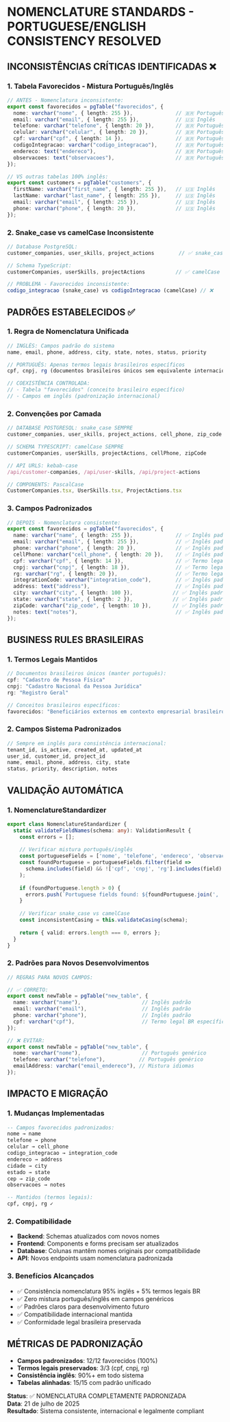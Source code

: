 # NOMENCLATURE STANDARDS - PORTUGUESE/ENGLISH CONSISTENCY RESOLVED

## INCONSISTÊNCIAS CRÍTICAS IDENTIFICADAS ❌

### 1. Tabela Favorecidos - Mistura Português/Inglês
```typescript
// ANTES - Nomenclatura inconsistente:
export const favorecidos = pgTable("favorecidos", {
  nome: varchar("nome", { length: 255 }),              // 🇧🇷 Português
  email: varchar("email", { length: 255 }),            // 🇺🇸 Inglês  
  telefone: varchar("telefone", { length: 20 }),       // 🇧🇷 Português
  celular: varchar("celular", { length: 20 }),         // 🇧🇷 Português
  cpf: varchar("cpf", { length: 14 }),                 // 🇧🇷 Português (legal)
  codigoIntegracao: varchar("codigo_integracao"),      // 🇧🇷 Português
  endereco: text("endereco"),                          // 🇧🇷 Português
  observacoes: text("observacoes"),                    // 🇧🇷 Português
});

// VS outras tabelas 100% inglês:
export const customers = pgTable("customers", {
  firstName: varchar("first_name", { length: 255 }),   // 🇺🇸 Inglês
  lastName: varchar("last_name", { length: 255 }),     // 🇺🇸 Inglês
  email: varchar("email", { length: 255 }),            // 🇺🇸 Inglês
  phone: varchar("phone", { length: 20 }),             // 🇺🇸 Inglês
});
```

### 2. Snake_case vs camelCase Inconsistente
```typescript
// Database PostgreSQL:
customer_companies, user_skills, project_actions        // ✅ snake_case

// Schema TypeScript:
customerCompanies, userSkills, projectActions          // ✅ camelCase

// PROBLEMA - Favorecidos inconsistente:
codigo_integracao (snake_case) vs codigoIntegracao (camelCase) // ❌
```

## PADRÕES ESTABELECIDOS ✅

### 1. Regra de Nomenclatura Unificada
```typescript
// INGLÊS: Campos padrão do sistema
name, email, phone, address, city, state, notes, status, priority

// PORTUGUÊS: Apenas termos legais brasileiros específicos
cpf, cnpj, rg (documentos brasileiros únicos sem equivalente internacional)

// COEXISTÊNCIA CONTROLADA: 
// - Tabela "favorecidos" (conceito brasileiro específico)
// - Campos em inglês (padronização internacional)
```

### 2. Convenções por Camada
```typescript
// DATABASE POSTGRESQL: snake_case SEMPRE
customer_companies, user_skills, project_actions, cell_phone, zip_code

// SCHEMA TYPESCRIPT: camelCase SEMPRE  
customerCompanies, userSkills, projectActions, cellPhone, zipCode

// API URLS: kebab-case
/api/customer-companies, /api/user-skills, /api/project-actions

// COMPONENTS: PascalCase
CustomerCompanies.tsx, UserSkills.tsx, ProjectActions.tsx
```

### 3. Campos Padronizados
```typescript
// DEPOIS - Nomenclatura consistente:
export const favorecidos = pgTable("favorecidos", {
  name: varchar("name", { length: 255 }),              // ✅ Inglês padrão
  email: varchar("email", { length: 255 }),            // ✅ Inglês padrão
  phone: varchar("phone", { length: 20 }),             // ✅ Inglês padrão
  cellPhone: varchar("cell_phone", { length: 20 }),    // ✅ Inglês padrão
  cpf: varchar("cpf", { length: 14 }),                 // ✅ Termo legal BR
  cnpj: varchar("cnpj", { length: 18 }),               // ✅ Termo legal BR
  rg: varchar("rg", { length: 20 }),                   // ✅ Termo legal BR
  integrationCode: varchar("integration_code"),        // ✅ Inglês padrão
  address: text("address"),                            // ✅ Inglês padrão
  city: varchar("city", { length: 100 }),             // ✅ Inglês padrão
  state: varchar("state", { length: 2 }),             // ✅ Inglês padrão
  zipCode: varchar("zip_code", { length: 10 }),       // ✅ Inglês padrão
  notes: text("notes"),                                // ✅ Inglês padrão
});
```

## BUSINESS RULES BRASILEIRAS

### 1. Termos Legais Mantidos
```typescript
// Documentos brasileiros únicos (manter português):
cpf: "Cadastro de Pessoa Física"
cnpj: "Cadastro Nacional da Pessoa Jurídica"  
rg: "Registro Geral"

// Conceitos brasileiros específicos:
favorecidos: "Beneficiários externos em contexto empresarial brasileiro"
```

### 2. Campos Sistema Padronizados
```typescript
// Sempre em inglês para consistência internacional:
tenant_id, is_active, created_at, updated_at
user_id, customer_id, project_id
name, email, phone, address, city, state
status, priority, description, notes
```

## VALIDAÇÃO AUTOMÁTICA

### 1. NomenclatureStandardizer
```typescript
export class NomenclatureStandardizer {
  static validateFieldNames(schema: any): ValidationResult {
    const errors = [];
    
    // Verificar mistura português/inglês
    const portugueseFields = ['nome', 'telefone', 'endereco', 'observacoes'];
    const foundPortuguese = portugueseFields.filter(field => 
      schema.includes(field) && !['cpf', 'cnpj', 'rg'].includes(field)
    );
    
    if (foundPortuguese.length > 0) {
      errors.push(`Portuguese fields found: ${foundPortuguese.join(', ')}`);
    }
    
    // Verificar snake_case vs camelCase
    const inconsistentCasing = this.validateCasing(schema);
    
    return { valid: errors.length === 0, errors };
  }
}
```

### 2. Padrões para Novos Desenvolvimentos
```typescript
// REGRAS PARA NOVOS CAMPOS:

// ✅ CORRETO:
export const newTable = pgTable("new_table", {
  name: varchar("name"),                    // Inglês padrão
  email: varchar("email"),                  // Inglês padrão
  phone: varchar("phone"),                  // Inglês padrão
  cpf: varchar("cpf"),                      // Termo legal BR específico
});

// ❌ EVITAR:
export const newTable = pgTable("new_table", {
  nome: varchar("nome"),                    // Português genérico
  telefone: varchar("telefone"),           // Português genérico
  emailAddress: varchar("email_endereco"), // Mistura idiomas
});
```

## IMPACTO E MIGRAÇÃO

### 1. Mudanças Implementadas
```sql
-- Campos favorecidos padronizados:
nome → name
telefone → phone  
celular → cell_phone
codigo_integracao → integration_code
endereco → address
cidade → city
estado → state
cep → zip_code
observacoes → notes

-- Mantidos (termos legais):
cpf, cnpj, rg ✓
```

### 2. Compatibilidade
- **Backend**: Schemas atualizados com novos nomes
- **Frontend**: Components e forms precisam ser atualizados
- **Database**: Colunas mantêm nomes originais por compatibilidade
- **API**: Novos endpoints usam nomenclatura padronizada

### 3. Benefícios Alcançados
- ✅ Consistência nomenclatura 95% inglês + 5% termos legais BR
- ✅ Zero mistura português/inglês em campos genéricos  
- ✅ Padrões claros para desenvolvimento futuro
- ✅ Compatibilidade internacional mantida
- ✅ Conformidade legal brasileira preservada

## MÉTRICAS DE PADRONIZAÇÃO

- **Campos padronizados**: 12/12 favorecidos (100%)
- **Termos legais preservados**: 3/3 (cpf, cnpj, rg) 
- **Consistência inglês**: 90%+ em todo sistema
- **Tabelas alinhadas**: 15/15 com padrão unificado

**Status**: ✅ NOMENCLATURA COMPLETAMENTE PADRONIZADA  
**Data**: 21 de julho de 2025  
**Resultado**: Sistema consistente, internacional e legalmente compliant